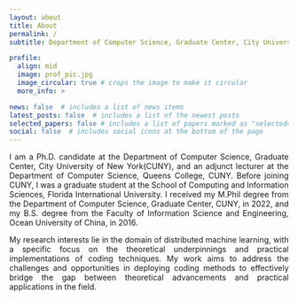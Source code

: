 ```yaml
---
layout: about
title: About
permalink: /
subtitle: Department of Computer Science, Graduate Center, City University of New York.

profile:
  align: mid
  image: prof_pic.jpg
  image_circular: true # crops the image to make it circular
  more_info: >

news: false  # includes a list of news items
latest_posts: false  # includes a list of the newest posts
selected_papers: false # includes a list of papers marked as "selected={true}"
social: false  # includes social icons at the bottom of the page
---
```


<div style="text-align: justify;">I am a Ph.D. candidate at the Department of Computer Science, Graduate Center, City University of New York(CUNY), and an adjunct lecturer at the Department of Computer Science, Queens College, CUNY. Before joining CUNY, I was a graduate student at the School of Computing and Information Sciences, Florida International University. I received my M.Phil degree from the Department of Computer Science, Graduate Center, CUNY, in 2022, and my B.S. degree from the Faculty of Information Science and Engineering, Ocean University of China, in 2016.

My research interests lie in the domain of distributed machine learning, with a specific focus on the theoretical underpinnings and practical implementations of coding techniques. My work aims to address the challenges and opportunities in deploying coding methods to effectively bridge the gap between theoretical advancements and practical applications in the field.</div>